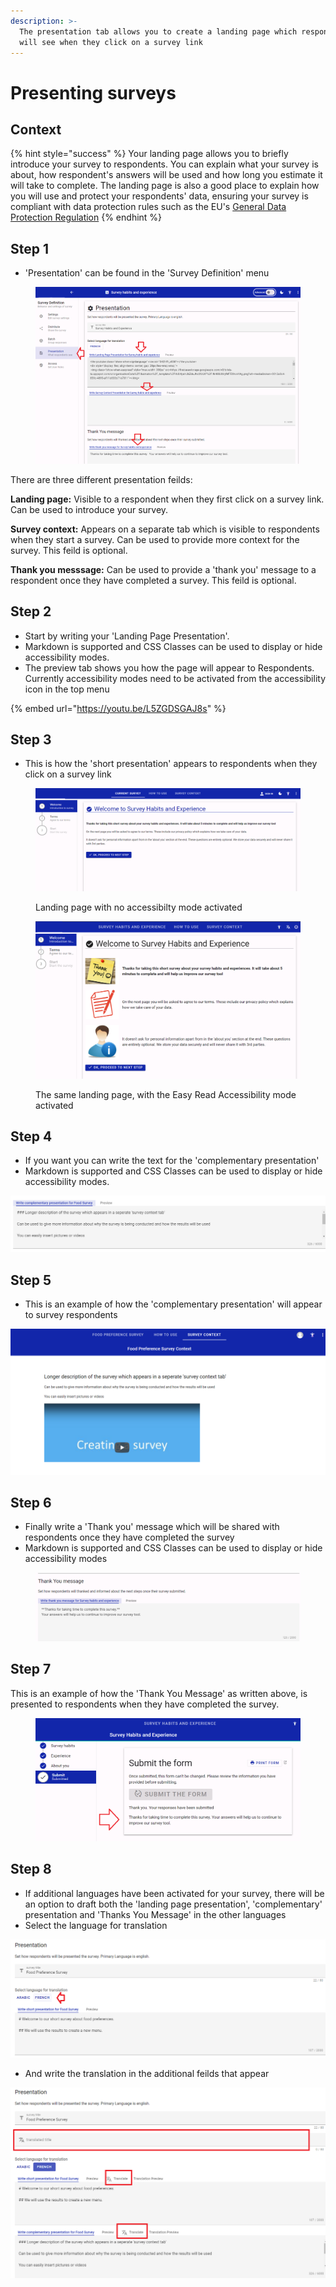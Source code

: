 ```yaml
---
description: >-
  The presentation tab allows you to create a landing page which respondents
  will see when they click on a survey link
---
```


# Presenting surveys

## Context

{% hint style="success" %}
Your landing page allows you to briefly introduce your survey to respondents. You can explain what your survey is about, how respondent's answers will be used and how long you estimate it will take to complete. The landing page is also a good place to explain how you will use and protect your respondents' data, ensuring your survey is compliant with data protection rules such as the EU's [General Data Protection Regulation](https://gdpr.eu/)
{% endhint %}

## Step 1

* 'Presentation' can be found in the 'Survey Definition' menu

<figure><img src="../../../.gitbook/assets/image (27).png" alt=""><figcaption></figcaption></figure>

There are three different presentation feilds:

**Landing page:** Visible to a respondent when they first click on a survey link. Can be used to introduce your survey.

**Survey context:** Appears on a separate tab which is visible to respondents when they start a survey. Can be used to provide more context for the survey. This feild is optional.

**Thank you messsage:** Can be used to provide a 'thank you' message to a respondent once they have completed a survey. This feild is optional.

## Step 2

* Start by writing your 'Landing Page Presentation'.
* Markdown is supported and CSS Classes can be used to display or hide accessibility modes.
* The preview tab shows you how the page will appear to Respondents. Currently accessibility modes need to be activated from the accessibility icon in the top menu

{% embed url="https://youtu.be/L5ZGDSGAJ8s" %}

## Step 3

* This is how the 'short presentation' appears to respondents when they click on a survey link

<figure><img src="../../../.gitbook/assets/image (14) (1).png" alt=""><figcaption><p>Landing page with no accessibilty mode activated</p></figcaption></figure>

<figure><img src="../../../.gitbook/assets/image (1) (1) (1) (1).png" alt=""><figcaption><p>The same landing page, with the Easy Read Accessibility mode activated</p></figcaption></figure>

## Step 4

* If you want you can write the text for the 'complementary presentation'
* Markdown is supported and CSS Classes can be used to display or hide accessibility modes.

![](<../../../.gitbook/assets/image (319) (1) (1) (1) (1).png>)

## Step 5

* This is an example of how the 'complementary presentation' will appear to survey respondents

![Screenshot showing how 'complementary presentation appears to repondents](<../../../.gitbook/assets/image (306) (1) (1) (1) (1) (1).png>)

## Step 6

* Finally write a 'Thank you' message which will be shared with respondents once they have completed the survey
* Markdown is supported and CSS Classes can be used to display or hide accessibility modes

<figure><img src="../../../.gitbook/assets/image (1) (6).png" alt=""><figcaption></figcaption></figure>

## Step 7

This is an example of how the 'Thank You Message' as written above, is presented to respondents when they have completed the survey.

<figure><img src="../../../.gitbook/assets/image (2) (1) (5).png" alt=""><figcaption></figcaption></figure>

## Step 8

* If additional languages have been activated for your survey, there will be an option to draft both the 'landing page presentation', 'complementary' presentation and 'Thanks You Message' in the other languages
* Select the language for translation

![](<../../../.gitbook/assets/image (309) (1) (1) (1) (1).png>)

* And write the translation in the additional feilds that appear

![](<../../../.gitbook/assets/image (298) (1).png>)

